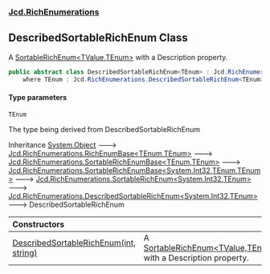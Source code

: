 ### [Jcd.RichEnumerations](Jcd.RichEnumerations.md 'Jcd.RichEnumerations')

## DescribedSortableRichEnum<TEnum> Class

A [SortableRichEnum&lt;TValue,TEnum&gt;](Jcd.RichEnumerations.SortableRichEnum_TValue,TEnum_.md 'Jcd.RichEnumerations.SortableRichEnum<TValue,TEnum>') with a Description property.

```csharp
public abstract class DescribedSortableRichEnum<TEnum> : Jcd.RichEnumerations.DescribedSortableRichEnum<int, TEnum>
    where TEnum : Jcd.RichEnumerations.DescribedSortableRichEnum<TEnum>, System.IComparable<TEnum>
```
#### Type parameters

<a name='Jcd.RichEnumerations.DescribedSortableRichEnum_TEnum_.TEnum'></a>

`TEnum`

The type being derived from DescribedSortableRichEnum

Inheritance [System.Object](https://docs.microsoft.com/en-us/dotnet/api/System.Object 'System.Object') &#129106; [Jcd.RichEnumerations.RichEnumBase&lt;](Jcd.RichEnumerations.RichEnumBase_TEnumeration,TEnumeratedItem_.md 'Jcd.RichEnumerations.RichEnumBase<TEnumeration,TEnumeratedItem>')[TEnum](Jcd.RichEnumerations.DescribedSortableRichEnum_TEnum_.md#Jcd.RichEnumerations.DescribedSortableRichEnum_TEnum_.TEnum 'Jcd.RichEnumerations.DescribedSortableRichEnum<TEnum>.TEnum')[,](Jcd.RichEnumerations.RichEnumBase_TEnumeration,TEnumeratedItem_.md 'Jcd.RichEnumerations.RichEnumBase<TEnumeration,TEnumeratedItem>')[TEnum](Jcd.RichEnumerations.DescribedSortableRichEnum_TEnum_.md#Jcd.RichEnumerations.DescribedSortableRichEnum_TEnum_.TEnum 'Jcd.RichEnumerations.DescribedSortableRichEnum<TEnum>.TEnum')[&gt;](Jcd.RichEnumerations.RichEnumBase_TEnumeration,TEnumeratedItem_.md 'Jcd.RichEnumerations.RichEnumBase<TEnumeration,TEnumeratedItem>') &#129106; [Jcd.RichEnumerations.SortableRichEnumBase&lt;](Jcd.RichEnumerations.SortableRichEnumBase_TEnumeration,TEnumeratedItem_.md 'Jcd.RichEnumerations.SortableRichEnumBase<TEnumeration,TEnumeratedItem>')[TEnum](Jcd.RichEnumerations.DescribedSortableRichEnum_TEnum_.md#Jcd.RichEnumerations.DescribedSortableRichEnum_TEnum_.TEnum 'Jcd.RichEnumerations.DescribedSortableRichEnum<TEnum>.TEnum')[,](Jcd.RichEnumerations.SortableRichEnumBase_TEnumeration,TEnumeratedItem_.md 'Jcd.RichEnumerations.SortableRichEnumBase<TEnumeration,TEnumeratedItem>')[TEnum](Jcd.RichEnumerations.DescribedSortableRichEnum_TEnum_.md#Jcd.RichEnumerations.DescribedSortableRichEnum_TEnum_.TEnum 'Jcd.RichEnumerations.DescribedSortableRichEnum<TEnum>.TEnum')[&gt;](Jcd.RichEnumerations.SortableRichEnumBase_TEnumeration,TEnumeratedItem_.md 'Jcd.RichEnumerations.SortableRichEnumBase<TEnumeration,TEnumeratedItem>') &#129106; [Jcd.RichEnumerations.SortableRichEnumBase&lt;](Jcd.RichEnumerations.SortableRichEnumBase_TValue,TEnumeration,TEnumeratedItem_.md 'Jcd.RichEnumerations.SortableRichEnumBase<TValue,TEnumeration,TEnumeratedItem>')[System.Int32](https://docs.microsoft.com/en-us/dotnet/api/System.Int32 'System.Int32')[,](Jcd.RichEnumerations.SortableRichEnumBase_TValue,TEnumeration,TEnumeratedItem_.md 'Jcd.RichEnumerations.SortableRichEnumBase<TValue,TEnumeration,TEnumeratedItem>')[TEnum](Jcd.RichEnumerations.DescribedSortableRichEnum_TEnum_.md#Jcd.RichEnumerations.DescribedSortableRichEnum_TEnum_.TEnum 'Jcd.RichEnumerations.DescribedSortableRichEnum<TEnum>.TEnum')[,](Jcd.RichEnumerations.SortableRichEnumBase_TValue,TEnumeration,TEnumeratedItem_.md 'Jcd.RichEnumerations.SortableRichEnumBase<TValue,TEnumeration,TEnumeratedItem>')[TEnum](Jcd.RichEnumerations.DescribedSortableRichEnum_TEnum_.md#Jcd.RichEnumerations.DescribedSortableRichEnum_TEnum_.TEnum 'Jcd.RichEnumerations.DescribedSortableRichEnum<TEnum>.TEnum')[&gt;](Jcd.RichEnumerations.SortableRichEnumBase_TValue,TEnumeration,TEnumeratedItem_.md 'Jcd.RichEnumerations.SortableRichEnumBase<TValue,TEnumeration,TEnumeratedItem>') &#129106; [Jcd.RichEnumerations.SortableRichEnum&lt;](Jcd.RichEnumerations.SortableRichEnum_TValue,TEnum_.md 'Jcd.RichEnumerations.SortableRichEnum<TValue,TEnum>')[System.Int32](https://docs.microsoft.com/en-us/dotnet/api/System.Int32 'System.Int32')[,](Jcd.RichEnumerations.SortableRichEnum_TValue,TEnum_.md 'Jcd.RichEnumerations.SortableRichEnum<TValue,TEnum>')[TEnum](Jcd.RichEnumerations.DescribedSortableRichEnum_TEnum_.md#Jcd.RichEnumerations.DescribedSortableRichEnum_TEnum_.TEnum 'Jcd.RichEnumerations.DescribedSortableRichEnum<TEnum>.TEnum')[&gt;](Jcd.RichEnumerations.SortableRichEnum_TValue,TEnum_.md 'Jcd.RichEnumerations.SortableRichEnum<TValue,TEnum>') &#129106; [Jcd.RichEnumerations.DescribedSortableRichEnum&lt;](Jcd.RichEnumerations.DescribedSortableRichEnum_TValue,TEnum_.md 'Jcd.RichEnumerations.DescribedSortableRichEnum<TValue,TEnum>')[System.Int32](https://docs.microsoft.com/en-us/dotnet/api/System.Int32 'System.Int32')[,](Jcd.RichEnumerations.DescribedSortableRichEnum_TValue,TEnum_.md 'Jcd.RichEnumerations.DescribedSortableRichEnum<TValue,TEnum>')[TEnum](Jcd.RichEnumerations.DescribedSortableRichEnum_TEnum_.md#Jcd.RichEnumerations.DescribedSortableRichEnum_TEnum_.TEnum 'Jcd.RichEnumerations.DescribedSortableRichEnum<TEnum>.TEnum')[&gt;](Jcd.RichEnumerations.DescribedSortableRichEnum_TValue,TEnum_.md 'Jcd.RichEnumerations.DescribedSortableRichEnum<TValue,TEnum>') &#129106; DescribedSortableRichEnum<TEnum>

| Constructors | |
| :--- | :--- |
| [DescribedSortableRichEnum(int, string)](Jcd.RichEnumerations.DescribedSortableRichEnum_TEnum_.DescribedSortableRichEnum(int,string).md 'Jcd.RichEnumerations.DescribedSortableRichEnum<TEnum>.DescribedSortableRichEnum(int, string)') | A [SortableRichEnum&lt;TValue,TEnum&gt;](Jcd.RichEnumerations.SortableRichEnum_TValue,TEnum_.md 'Jcd.RichEnumerations.SortableRichEnum<TValue,TEnum>') with a Description property. |
